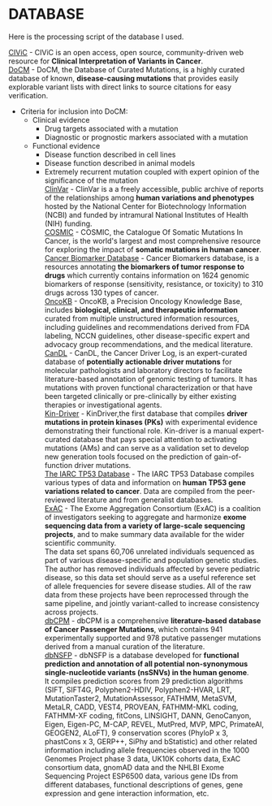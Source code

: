# DATABASE
Here is the processing script of the database I used.

[CIViC](https://civicdb.org/home) - CIViC is an open access, open source, community-driven web resource for **Clinical Interpretation of Variants in Cancer**.  
[DoCM](http://docm.info/) - DoCM, the Database of Curated Mutations, is a highly curated database of known, **disease-causing mutations** that provides easily explorable variant lists with direct links to source citations for easy verification.  
* Criteria for inclusion into DoCM:  
     * Clinical evidence  
          * Drug targets associated with a mutation  
          * Diagnostic or prognostic markers associated with a mutation  
     * Functional evidence   
          * Disease function described in cell lines  
          * Disease function described in animal models  
          * Extremely recurrent mutation coupled with expert opinion of the significance of the mutation  
[ClinVar](https://www.ncbi.nlm.nih.gov/clinvar/) - ClinVar is a a freely accessible, public archive of reports of the relationships among **human variations and phenotypes** hosted by the National Center for Biotechnology Information (NCBI) and funded by intramural National Institutes of Health (NIH) funding.  
[COSMIC](https://cancer.sanger.ac.uk/cosmic) - COSMIC, the Catalogue Of Somatic Mutations In Cancer, is the world's largest and most comprehensive resource for exploring the impact of **somatic mutations in human cancer**.  
[Cancer Biomarker Database](https://www.cancergenomeinterpreter.org/biomarkers) - Cancer Biomarkers database, is a resources annotating **the biomarkers of tumor response to drugs** which currently contains information on 1624 genomic biomarkers of response (sensitivity, resistance, or toxicity) to 310 drugs across 130 types of cancer.  
[OncoKB](oncokb.org/) - OncoKB, a Precision Oncology Knowledge Base, includes **biological, clinical, and therapeutic information** curated from multiple unstructured information resources, including guidelines and recommendations derived from FDA labeling, NCCN guidelines, other disease-specific expert and advocacy group recommendations, and the medical literature.  
[CanDL](https://CanDL.osu.edu/) - CanDL, the Cancer Driver Log, is an expert-curated database of **potentially actionable driver mutations** for molecular pathologists and laboratory directors to facilitate literature-based annotation of genomic testing of tumors. It has mutations with proven functional characterization or that have been targeted clinically or pre-clinically by either existing therapies or investigational agents.  
[Kin-Driver](http://kin-driver.leloir.org.ar/index.php) - KinDriver,the first database that compiles **driver mutations in protein kinases (PKs)** with experimental evidence demonstrating their functional role. Kin-driver is a manual expert-curated database that pays special attention to activating mutations (AMs) and can serve as a validation set to develop new generation tools focused on the prediction of gain-of-function driver mutations.  
[The IARC TP53 Database](http://p53.iarc.fr/) - The IARC TP53 Database compiles various types of data and information on **human TP53 gene variations related to cancer**. Data are compiled from the peer-reviewed literature and from generalist databases.  
[ExAC](exac.broadinstitute.org/) - The Exome Aggregation Consortium (ExAC) is a coalition of investigators seeking to aggregate and harmonize **exome sequencing data from a variety of large-scale sequencing projects**, and to make summary data available for the wider scientific community.  
The data set spans 60,706 unrelated individuals sequenced as part of various disease-specific and population genetic studies. The author has removed individuals affected by severe pediatric disease, so this data set should serve as a useful reference set of allele frequencies for severe disease studies. All of the raw data from these projects have been reprocessed through the same pipeline, and jointly variant-called to increase consistency across projects.  
[dbCPM](http://bioinfo.ahu.edu.cn:8080/dbCPM) - dbCPM is a comprehensive **literature-based database of Cancer Passenger Mutations**, which contains 941 experimentally supported and 978 putative passenger mutations derived from a manual curation of the literature.  
[dbNSFP](https://sites.google.com/site/jpopgen/dbNSFP) - dbNSFP is a database developed for **functional prediction and annotation of all potential non-synonymous single-nucleotide variants (nsSNVs) in the human genome**.    
It compiles prediction scores from 29 prediction algorithms (SIFT, SIFT4G, Polyphen2-HDIV, Polyphen2-HVAR, LRT, MutationTaster2, MutationAssessor, FATHMM, MetaSVM, MetaLR, CADD, VEST4, PROVEAN, FATHMM-MKL coding, FATHMM-XF coding, fitCons, LINSIGHT, DANN, GenoCanyon, Eigen, Eigen-PC, M-CAP, REVEL, MutPred, MVP, MPC, PrimateAI, GEOGEN2, ALoFT), 9 conservation scores (PhyloP x 3, phastCons x 3, GERP++, SiPhy and bStatistic) and other related information including allele frequencies observed in the 1000 Genomes Project phase 3 data, UK10K cohorts data, ExAC consortium data, gnomAD data and the NHLBI Exome Sequencing Project ESP6500 data, various gene IDs from different databases, functional descriptions of genes, gene expression and gene interaction information, etc.
